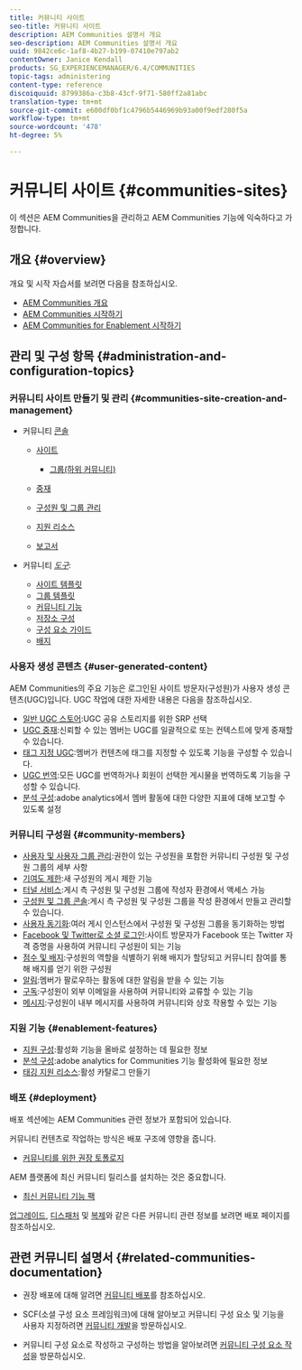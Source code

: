 ```yaml
---
title: 커뮤니티 사이트
seo-title: 커뮤니티 사이트
description: AEM Communities 설명서 개요
seo-description: AEM Communities 설명서 개요
uuid: 9842ce6c-1af8-4b27-b199-07410e797ab2
contentOwner: Janice Kendall
products: SG_EXPERIENCEMANAGER/6.4/COMMUNITIES
topic-tags: administering
content-type: reference
discoiquuid: 8799386a-c3b8-43cf-9f71-580ff2a81abc
translation-type: tm+mt
source-git-commit: e600df0bf1c4796b5446969b93a00f9edf280f5a
workflow-type: tm+mt
source-wordcount: '478'
ht-degree: 5%

---
```



# 커뮤니티 사이트 {#communities-sites}

이 섹션은 AEM Communities을 관리하고 AEM Communities 기능에 익숙하다고 가정합니다.

## 개요 {#overview}

개요 및 시작 자습서를 보려면 다음을 참조하십시오.

* [AEM Communities 개요](overview.md)
* [AEM Communities 시작하기](getting-started.md)
* [AEM Communities for Enablement 시작하기](getting-started-enablement.md)

## 관리 및 구성 항목 {#administration-and-configuration-topics}

### 커뮤니티 사이트 만들기 및 관리 {#communities-site-creation-and-management}

* 커뮤니티 [콘솔](consoles.md)

   * [사이트](sites-console.md)

      * [그룹(하위 커뮤니티)](groups.md)
   * [중재](moderation.md)
   * [구성원 및 그룹 관리](members.md)
   * [지원 리소스](resources.md)
   * [보고서](reports.md)


* 커뮤니티 [*도구*](tools.md):

   * [사이트 템플릿](sites.md)
   * [그룹 템플릿](tools-groups.md)
   * [커뮤니티 기능](functions.md)
   * [저장소 구성](srp-config.md)
   * [구성 요소 가이드](components-guide.md)
   * [배지](badges.md)


### 사용자 생성 콘텐츠 {#user-generated-content}

AEM Communities의 주요 기능은 로그인된 사이트 방문자(구성원)가 사용자 생성 콘텐츠(UGC)입니다. UGC 작업에 대한 자세한 내용은 다음을 참조하십시오.

* [일반 UGC 스토어](working-with-srp.md):UGC 공유 스토리지를 위한 SRP 선택
* [UGC 중재](moderate-ugc.md):신뢰할 수 있는 멤버는 UGC를 일괄적으로 또는 컨텍스트에 맞게 중재할 수 있습니다.
* [태그 지정 UGC](tag-ugc.md):멤버가 컨텐츠에 태그를 지정할 수 있도록 기능을 구성할 수 있습니다.
* [UGC 번역](translate-ugc.md):모든 UGC를 번역하거나 회원이 선택한 게시물을 번역하도록 기능을 구성할 수 있습니다.
* [분석 구성](analytics.md):adobe analytics에서 멤버 활동에 대한 다양한 지표에 대해 보고할 수 있도록 설정

### 커뮤니티 구성원 {#community-members}

* [사용자 및 사용자 그룹 관리](users.md):권한이 있는 구성원을 포함한 커뮤니티 구성원 및 구성원 그룹의 세부 사항
* [기여도 제한](limits.md):새 구성원의 게시 제한 기능
* [터널 서비스](deploy-communities.md#tunnel-service-on-author):게시 측 구성원 및 구성원 그룹에 작성자 환경에서 액세스 가능
* [구성원 및 그룹 콘솔](members.md):게시 측 구성원 및 구성원 그룹을 작성 환경에서 만들고 관리할 수 있습니다.
* [사용자 동기화](sync.md):여러 게시 인스턴스에서 구성원 및 구성원 그룹을 동기화하는 방법
* [Facebook 및 Twitter로 소셜 로그인](social-login.md):사이트 방문자가 Facebook 또는 Twitter 자격 증명을 사용하여 커뮤니티 구성원이 되는 기능
* [점수 및 배지](implementing-scoring.md):구성원의 역할을 식별하기 위해 배지가 할당되고 커뮤니티 참여를 통해 배지를 얻기 위한 구성원
* [알림](notifications.md):멤버가 팔로우하는 활동에 대한 알림을 받을 수 있는 기능
* [구독](subscriptions.md):구성원이 외부 이메일을 사용하여 커뮤니티와 교류할 수 있는 기능
* [메시지](messaging.md):구성원이 내부 메시지를 사용하여 커뮤니티와 상호 작용할 수 있는 기능

### 지원 기능 {#enablement-features}

* [지원 구성](enablement.md):활성화 기능을 올바로 설정하는 데 필요한 정보
* [분석 구성](analytics.md):adobe analytics for Communities 기능 활성화에 필요한 정보
* [태깅 지원 리소스](tag-resources.md):활성 카탈로그 만들기

### 배포 {#deployment}

배포 섹션에는 AEM Communities 관련 정보가 포함되어 있습니다.

커뮤니티 컨텐츠로 작업하는 방식은 배포 구조에 영향을 줍니다.

* [커뮤니티를 위한 권장 토폴로지](topologies.md)

AEM 플랫폼에 최신 커뮤니티 릴리스를 설치하는 것은 중요합니다.

* [최신 커뮤니티 기능 팩](deploy-communities.md#latestfeaturepack)

[업그레이드](upgrade.md), [디스패처](dispatcher.md) 및 [복제](deploy-communities.md#replication-agents-on-author)와 같은 다른 커뮤니티 관련 정보를 보려면 배포 페이지를 참조하십시오.

## 관련 커뮤니티 설명서 {#related-communities-documentation}

* 권장 배포에 대해 알려면 [커뮤니티 배포](deploy-communities.md)를 참조하십시오.

* SCF(소셜 구성 요소 프레임워크)에 대해 알아보고 커뮤니티 구성 요소 및 기능을 사용자 지정하려면 [커뮤니티 개발](communities.md)을 방문하십시오.

* 커뮤니티 구성 요소로 작성하고 구성하는 방법을 알아보려면 [커뮤니티 구성 요소 작성](author-communities.md)을 방문하십시오.
